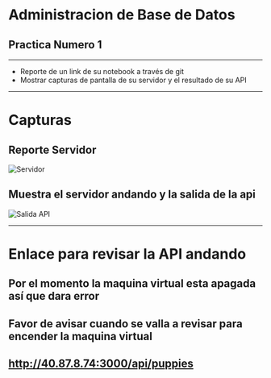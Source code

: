 # Administracion de Base de Datos

## Practica Numero 1
---

* Reporte de un link de su notebook a través de git
* Mostrar capturas de pantalla de su servidor y el resultado de su API

---
# Capturas

## Reporte Servidor
![Servidor](https://github.com/FrankHackerman/Practica01ADB/blob/master/servidor.png)


## Muestra el servidor andando y la salida de la api
![Salida API](https://github.com/FrankHackerman/Practica01ADB/blob/master/Todo.png)

---

# Enlace para revisar la API andando 
## Por el momento la maquina virtual esta apagada así que dara error 
## Favor de avisar cuando se valla a revisar para encender la maquina virtual
## http://40.87.8.74:3000/api/puppies
